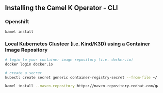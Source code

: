 ## Installing the Camel K Operator - CLI

### Openshift

```kamel install```

### Local Kubernetes Clusteer (i.e. Kind/K3D) using a Container Image Repository

```bash
# login to your container image repository (i.e. docker.io)
docker login docker.io

# create a secret
kubectl create secret generic container-registry-secret --from-file ~/.docker/config.json
```

```bash
kamel install --maven-repository https://maven.repository.redhat.com/ga --maven-repository  https://jitpack.io --registry docker.io --organization <docker.io.username> --registry-secret container-registry-secret
 ```